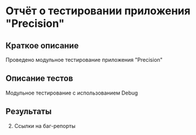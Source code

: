 # Отчёт о тестировании приложения "Precision"

## Краткое описание

Проведено модульное тестирование приложения "Precision"

## Описание тестов

Модульное тестирование с использованием Debug

## Результаты

2. Ссылки на баг-репорты